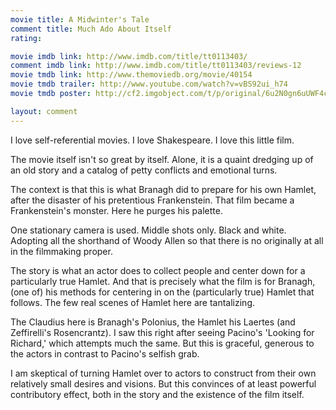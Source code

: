 ```yaml
---
movie title: A Midwinter's Tale
comment title: Much Ado About Itself
rating: 

movie imdb link: http://www.imdb.com/title/tt0113403/
comment imdb link: http://www.imdb.com/title/tt0113403/reviews-12
movie tmdb link: http://www.themoviedb.org/movie/40154
movie tmdb trailer: http://www.youtube.com/watch?v=vBS92ui_h74
movie tmdb poster: http://cf2.imgobject.com/t/p/original/6u2N0gn6uUWF4cSdkXmVB8E8q2X.jpg

layout: comment
---
```


I love self-referential movies. I love Shakespeare. I love this little film.

The movie itself isn't so great by itself. Alone, it is a quaint dredging up of an old story and a catalog of petty conflicts and emotional turns.

The context is that this is what Branagh did to prepare for his own Hamlet, after the disaster of his pretentious Frankenstein. That film became a Frankenstein's monster. Here he purges his palette.

One stationary camera is used. Middle shots only. Black and white. Adopting all the shorthand of Woody Allen so that there is no originally at all in the filmmaking proper.

The story is what an actor does to collect people and center down for a particularly true Hamlet. And that is precisely what the film is for Branagh, (one of) his methods for centering in on the (particularly true) Hamlet that follows. The few real scenes of Hamlet here are tantalizing.

The Claudius here is Branagh's Polonius, the Hamlet his Laertes (and Zeffirelli's Rosencrantz). I saw this right after seeing Pacino's 'Looking for Richard,' which attempts much the same. But this is graceful, generous to the actors in contrast to Pacino's selfish grab.

I am skeptical of turning Hamlet over to actors to construct from their own relatively small desires and visions. But this convinces of at least powerful contributory effect, both in the story and the existence of the film itself.
